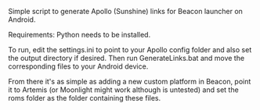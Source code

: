 Simple script to generate Apollo (Sunshine) links for Beacon launcher on Android.

Requirements: Python needs to be installed.

To run, edit the settings.ini to point to your Apollo config folder and also set the output directory if desired. Then run GenerateLinks.bat and move the corresponding files to your Android device. 

From there it's as simple as adding a new custom platform in Beacon, point it to Artemis (or Moonlight might work although is untested) and set the roms folder as the folder containing these files.
